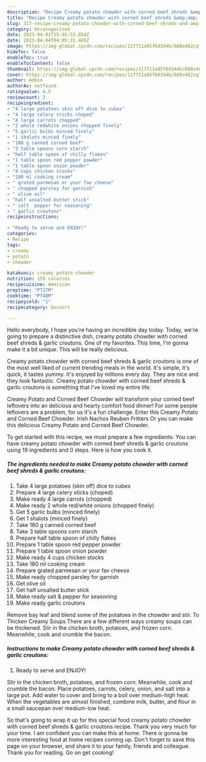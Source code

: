 ```yaml
---
description: "Recipe Creamy potato chowder with corned beef shreds &amp;amp; garlic croutons yang Very Delicious"
title: "Recipe Creamy potato chowder with corned beef shreds &amp;amp; garlic croutons yang Very Delicious"
slug: 317-recipe-creamy-potato-chowder-with-corned-beef-shreds-and-amp-garlic-croutons-yang-very-delicious
category: Uncategorized
date: 2023-04-01T15:45:53.854Z
date: 2023-04-04T04:05:31.405Z
image: https://img-global.cpcdn.com/recipes/117711a95f6d344b/680x482cq70/creamy-potato-chowder-with-corned-beef-shreds-garlic-croutons-recipe-main-photo.jpg
hideToc: false
enableToc: true
enableTocContent: false
thumbnail: https://img-global.cpcdn.com/recipes/117711a95f6d344b/680x482cq70/creamy-potato-chowder-with-corned-beef-shreds-garlic-croutons-recipe-main-photo.jpg
cover: https://img-global.cpcdn.com/recipes/117711a95f6d344b/680x482cq70/creamy-potato-chowder-with-corned-beef-shreds-garlic-croutons-recipe-main-photo.jpg
author: Admin
authorAv: notfound
ratingvalue: 4.5
reviewcount: 3
recipeingredient:
- "4 large potatoes skin off dice to cubes"
- "4 large celery sticks choped"
- "4 large carrots chopped"
- "2 whole redwhite onions chopped finely"
- "5 garlic bulbs minced finely"
- "1 shalots minced finely"
- "180 g canned corned beef"
- "3 table spoons corn starch"
- "half table spoon of chilly flakes"
- "1 table spoon red pepper powder"
- "1 table spoon onion powder"
- "4 cups chicken stocks"
- "180 ml cooking cream"
- " grated parmesan or your fav cheese"
- " chopped parsley for garnish"
- " olive oil"
- "half unsalted butter stick"
- " salt  pepper for seasoning"
- " garlic croutons"
recipeinstructions:

- "Ready to serve and ENJOY!"
categories:
- Recipe
tags:
- creamy
- potato
- chowder

katakunci: creamy potato chowder 
nutrition: 159 calories
recipecuisine: American
preptime: "PT27M"
cooktime: "PT40M"
recipeyield: "1"
recipecategory: Dessert

---
```



Hello everybody, I hope you're having an incredible day today. Today, we're going to prepare a distinctive dish, creamy potato chowder with corned beef shreds &amp; garlic croutons. One of my favorites. This time, I'm gonna make it a bit unique. This will be really delicious.

Creamy potato chowder with corned beef shreds &amp; garlic croutons is one of the most well liked of current trending meals in the world. It's simple, it's quick, it tastes yummy. It's enjoyed by millions every day. They are nice and they look fantastic. Creamy potato chowder with corned beef shreds &amp; garlic croutons is something that I've loved my entire life.

Creamy Potato and Corned Beef Chowder will transform your corned beef leftovers into an delicious and hearty comfort food dinner! For some people leftovers are a problem, for us it&#39;s a fun challenge. Enter this Creamy Potato and Corned Beef Chowder. Irish Nachos Reuben Fritters Or you can make this delicious Creamy Potato and Corned Beef Chowder.


To get started with this recipe, we must prepare a few ingredients. You can have creamy potato chowder with corned beef shreds &amp; garlic croutons using 19 ingredients and 0 steps. Here is how you cook it.

<!--inarticleads1-->

##### The ingredients needed to make Creamy potato chowder with corned beef shreds &amp; garlic croutons:

1. Take 4 large potatoes (skin off) dice to cubes
1. Prepare 4 large celery sticks (choped)
1. Make ready 4 large carrots (chopped)
1. Make ready 2 whole red/white onions (chopped finely)
1. Get 5 garlic bulbs (minced finely)
1. Get 1 shalots (minced finely)
1. Take 180 g canned corned beef
1. Take 3 table spoons corn starch
1. Prepare half table spoon of chilly flakes
1. Prepare 1 table spoon red pepper powder
1. Prepare 1 table spoon onion powder
1. Make ready 4 cups chicken stocks
1. Take 180 ml cooking cream
1. Prepare  grated parmesan or your fav cheese
1. Make ready  chopped parsley for garnish
1. Get  olive oil
1. Get half unsalted butter stick
1. Make ready  salt &amp; pepper for seasoning
1. Make ready  garlic croutons


Remove bay leaf and blend some of the potatoes in the chowder and stir. To Thicken Creamy Soups There are a few different ways creamy soups can be thickened. Stir in the chicken broth, potatoes, and frozen corn. Meanwhile, cook and crumble the bacon. 

<!--inarticleads2-->

##### Instructions to make Creamy potato chowder with corned beef shreds &amp; garlic croutons:


1. Ready to serve and ENJOY!

Stir in the chicken broth, potatoes, and frozen corn. Meanwhile, cook and crumble the bacon. Place potatoes, carrots, celery, onion, and salt into a large pot. Add water to cover and bring to a boil over medium-high heat. When the vegetables are almost finished, combine milk, butter, and flour in a small saucepan over medium-low heat. 

So that's going to wrap it up for this special food creamy potato chowder with corned beef shreds &amp; garlic croutons recipe. Thank you very much for your time. I am confident you can make this at home. There is gonna be more interesting food at home recipes coming up. Don't forget to save this page on your browser, and share it to your family, friends and colleague. Thank you for reading. Go on get cooking!
